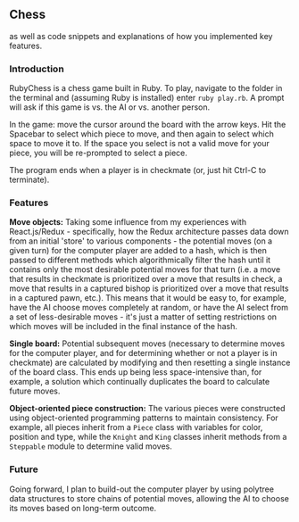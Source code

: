 ## Chess

as well as code snippets and explanations of how you implemented key features.

### Introduction

RubyChess is a chess game built in Ruby. To play, navigate to the folder in the terminal and (assuming Ruby is installed) enter `ruby play.rb`. A prompt will ask if this game is vs. the AI or vs. another person.

In the game: move the cursor around the board with the arrow keys. Hit the Spacebar to select which piece to move, and then again to select which space to move it to. If the space you select is not a valid move for your piece, you will be re-prompted to select a piece.

The program ends when a player is in checkmate (or, just hit Ctrl-C to terminate).

### Features

**Move objects:** Taking some influence from my experiences with React.js/Redux - specifically, how the Redux architecture passes data down from an initial 'store' to various components - the potential moves (on a given turn) for the computer player are added to a hash, which is then passed to different methods which algorithmically filter the hash until it contains only the most desirable potential moves for that turn (i.e. a move that results in checkmate is prioritized over a move that results in check, a move that results in a captured bishop is prioritized over a move that results in a captured pawn, etc.). This means that it would be easy to, for example, have the AI choose moves completely at random, or have the AI select from a set of less-desirable moves - it's just a matter of setting restrictions on which moves will be included in the final instance of the hash.

**Single board:** Potential subsequent moves (necessary to determine moves for the computer player, and for determining whether or not a player is in checkmate) are calculated by modifying and then resetting a single instance of the board class. This ends up being less space-intensive than, for example, a solution which continually duplicates the board to calculate future moves.

**Object-oriented piece construction:** The various pieces were constructed using object-oriented programming patterns to maintain consistency. For example, all pieces inherit from a `Piece` class with variables for color, position and type, while the `Knight` and `King` classes inherit methods from a `Steppable` module to determine valid moves.

### Future

Going forward, I plan to build-out the computer player by using polytree data structures to store chains of potential moves, allowing the AI to choose its moves based on long-term outcome.
